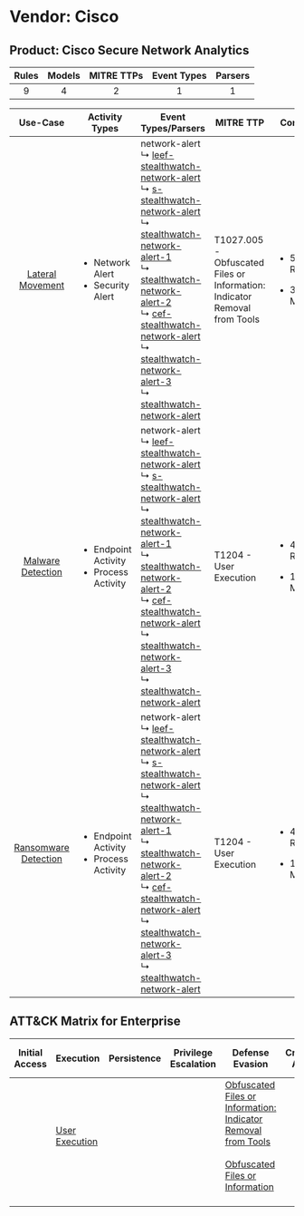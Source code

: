 Vendor: Cisco
=============
Product: Cisco Secure Network Analytics
---------------------------------------
| Rules | Models | MITRE TTPs | Event Types | Parsers |
|:-----:|:------:|:----------:|:-----------:|:-------:|
|   9   |   4    |     2      |      1      |    1    |

|                              Use-Case                               | Activity Types                                               | Event Types/Parsers                                                                                                                                                                                                                                                                                                                                                                                                                                                                                                                                                                                                                                                                                               | MITRE TTP                                                                     | Content                                             |
|:-------------------------------------------------------------------:| ------------------------------------------------------------ | ----------------------------------------------------------------------------------------------------------------------------------------------------------------------------------------------------------------------------------------------------------------------------------------------------------------------------------------------------------------------------------------------------------------------------------------------------------------------------------------------------------------------------------------------------------------------------------------------------------------------------------------------------------------------------------------------------------------- | ----------------------------------------------------------------------------- | --------------------------------------------------- |
|     [Lateral Movement](../UseCases/usecase_lateral_movement.md)     | <ul><li>Network Alert</li><li>Security Alert</li></ul>       |  network-alert<br> ↳ [leef-stealthwatch-network-alert](../Parsers/parserContent_leef-stealthwatch-network-alert.md)<br> ↳ [s-stealthwatch-network-alert](../Parsers/parserContent_s-stealthwatch-network-alert.md)<br> ↳ [stealthwatch-network-alert-1](../Parsers/parserContent_stealthwatch-network-alert-1.md)<br> ↳ [stealthwatch-network-alert-2](../Parsers/parserContent_stealthwatch-network-alert-2.md)<br> ↳ [cef-stealthwatch-network-alert](../Parsers/parserContent_cef-stealthwatch-network-alert.md)<br> ↳ [stealthwatch-network-alert-3](../Parsers/parserContent_stealthwatch-network-alert-3.md)<br> ↳ [stealthwatch-network-alert](../Parsers/parserContent_stealthwatch-network-alert.md)<br> | T1027.005 - Obfuscated Files or Information: Indicator Removal from Tools<br> | <ul><li>5 Rules</li></ul><ul><li>3 Models</li></ul> |
|    [Malware Detection](../UseCases/usecase_malware_detection.md)    | <ul><li>Endpoint Activity</li><li>Process Activity</li></ul> |  network-alert<br> ↳ [leef-stealthwatch-network-alert](../Parsers/parserContent_leef-stealthwatch-network-alert.md)<br> ↳ [s-stealthwatch-network-alert](../Parsers/parserContent_s-stealthwatch-network-alert.md)<br> ↳ [stealthwatch-network-alert-1](../Parsers/parserContent_stealthwatch-network-alert-1.md)<br> ↳ [stealthwatch-network-alert-2](../Parsers/parserContent_stealthwatch-network-alert-2.md)<br> ↳ [cef-stealthwatch-network-alert](../Parsers/parserContent_cef-stealthwatch-network-alert.md)<br> ↳ [stealthwatch-network-alert-3](../Parsers/parserContent_stealthwatch-network-alert-3.md)<br> ↳ [stealthwatch-network-alert](../Parsers/parserContent_stealthwatch-network-alert.md)<br> | T1204 - User Execution<br>                                                    | <ul><li>4 Rules</li></ul><ul><li>1 Models</li></ul> |
| [Ransomware Detection](../UseCases/usecase_ransomware_detection.md) | <ul><li>Endpoint Activity</li><li>Process Activity</li></ul> |  network-alert<br> ↳ [leef-stealthwatch-network-alert](../Parsers/parserContent_leef-stealthwatch-network-alert.md)<br> ↳ [s-stealthwatch-network-alert](../Parsers/parserContent_s-stealthwatch-network-alert.md)<br> ↳ [stealthwatch-network-alert-1](../Parsers/parserContent_stealthwatch-network-alert-1.md)<br> ↳ [stealthwatch-network-alert-2](../Parsers/parserContent_stealthwatch-network-alert-2.md)<br> ↳ [cef-stealthwatch-network-alert](../Parsers/parserContent_cef-stealthwatch-network-alert.md)<br> ↳ [stealthwatch-network-alert-3](../Parsers/parserContent_stealthwatch-network-alert-3.md)<br> ↳ [stealthwatch-network-alert](../Parsers/parserContent_stealthwatch-network-alert.md)<br> | T1204 - User Execution<br>                                                    | <ul><li>4 Rules</li></ul><ul><li>1 Models</li></ul> |

ATT&CK Matrix for Enterprise
----------------------------
| Initial Access | Execution                                                           | Persistence | Privilege Escalation | Defense Evasion                                                                                                                                                                                            | Credential Access | Discovery | Lateral Movement | Collection | Command and Control | Exfiltration | Impact |
| -------------- | ------------------------------------------------------------------- | ----------- | -------------------- | ---------------------------------------------------------------------------------------------------------------------------------------------------------------------------------------------------------- | ----------------- | --------- | ---------------- | ---------- | ------------------- | ------------ | ------ |
|                | [User Execution](https://attack.mitre.org/techniques/T1204)<br><br> |             |                      | [Obfuscated Files or Information: Indicator Removal from Tools](https://attack.mitre.org/techniques/T1027/005)<br><br>[Obfuscated Files or Information](https://attack.mitre.org/techniques/T1027)<br><br> |                   |           |                  |            |                     |              |        |